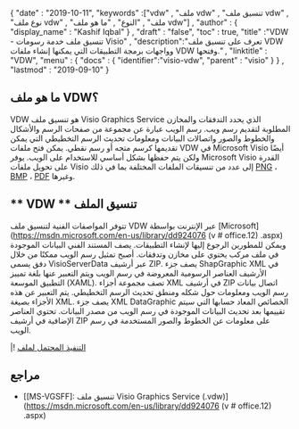 {
  "date" : "2019-10-11",
  "keywords" :["vdw" , "ملف vdw" , "تنسيق ملف vdw" , "نوع ملف vdw" , "ملف" , "النوع" , "ما هو ملف vdw"] ,
  "author" : {
    "display_name" : "Kashif Iqbal"
} ,
  "draft" : "false",
  "toc" : true,
  "title" :"VDW - تنسيق ملف خدمة رسومات Visio" ,
  "description":"تعرف على تنسيق ملف VDW وواجهات برمجة التطبيقات التي يمكنها إنشاء ملفات VDW وفتحها." ,
  "linktitle" : "VDW",
  "menu" : {
    "docs" : {
      "identifier":"visio-vdw",
      "parent" : "visio"
}
} ,
  "lastmod" : "2019-09-10"
}
## ما هو ملف VDW؟

VDW هو تنسيق ملف Visio Graphics Service الذي يحدد التدفقات والمخازن المطلوبة لتقديم رسم ويب. رسم الويب عبارة عن مجموعة من صفحات الرسم والأشكال والخطوط والصور واتصالات البيانات ومعلومات تحديث الرسم التخطيطي التي يمكن تقديمها كرسم متجه أو رسم نقطي. يمكن فتح ملفات VDW في Microsoft Visio أيضًا ولكن يتم حفظها بشكل أساسي للاستخدام على الويب. يوفر Microsoft Visio القدرة على تحويل ملفات Visio إلى عدد من تنسيقات الملفات المختلفة بما في ذلك [PNG](/ar/image/png/) ، [BMP](/ar/image/bmp/) ، [PDF](/ar/pdf/) وغيرها.

## ** VDW ** تنسيق الملف

تتوفر المواصفات الفنية لتنسيق ملف VDW عبر الإنترنت بواسطة [Microsoft](https://msdn.microsoft.com/en-us/library/dd924076 (v # office.12) .aspx) ويمكن للمطورين الرجوع إليها لإنشاء التطبيقات. يصف المستند الفني البيانات الموجودة في ملف مركب يحتوي على مخازن وتدفقات. أصبح تمثيل رسم الويب ممكنًا من خلال دفق يسمى VisioServerData عبر أرشيف ZIP. يصف جزء ShapGraphic XML في الأرشيف العناصر الرسومية المعروضة في رسم الويب ويتم التعبير عنها بلغة تمييز التطبيق الموسعة (XAML). تصف مجموعة أجزاء XML في أرشيف ZIP اتصال بيانات رسم الويب ومعلومات حول شكله ومنطق تحديث الرسم التخطيطي. يتم التعبير عن هذه الأجزاء بصيغة XML. يصف جزء XML DataGraphic الخصائص المعاد حسابها التي سيتم تقييمها بعد تحديث البيانات الموجودة في رسم الويب من مصدر البيانات. تحتوي العناصر الإضافية في أرشيف ZIP على معلومات عن الخطوط والصور المستخدمة في رسم الويب.

|! [التنفيذ المحتمل لملف](/ar/web/vdw.png "التنفيذ المحتمل لملف")

## مراجع

* [[MS-VGSFF]: تنسيق ملف Visio Graphics Service (.vdw)](https://msdn.microsoft.com/en-us/library/dd924076 (v # office.12) .aspx)

